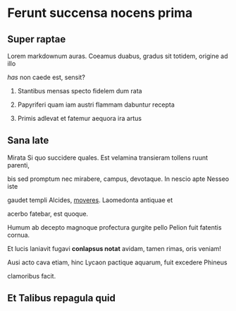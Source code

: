 # Ferunt succensa nocens prima

## Super raptae

Lorem markdownum auras. Coeamus duabus, gradus sit totidem, origine ad illo
*has* non caede est, sensit?

1. Stantibus mensas specto fidelem dum rata
2. Papyriferi quam iam austri flammam dabuntur recepta
3. Primis adlevat et fatemur aequora ira artus

## Sana late

Mirata Si quo succidere quales. Est velamina transieram tollens ruunt parenti,
bis sed promptum nec mirabere, campus, devotaque. In nescio apte Nesseo iste
gaudet templi Alcides, [moveres](http://medio.net/). Laomedonta antiquae et
acerbo fatebar, est quoque.

Humum ab decepto magnoque profectura gurgite pello Pelion fuit fatentis cornua.
Et lucis laniavit fugavi **conlapsus notat** avidam, tamen rimas, oris veniam!
Ausi acto cava etiam, hinc Lycaon pactique aquarum, fuit excedere Phineus
clamoribus facit.

## Et Talibus repagula quid